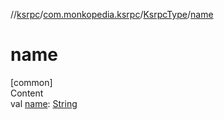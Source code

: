 //[ksrpc](../../index.md)/[com.monkopedia.ksrpc](../index.md)/[KsrpcType](index.md)/[name](name.md)



# name  
[common]  
Content  
val [name](name.md): [String](https://kotlinlang.org/api/latest/jvm/stdlib/kotlin/-string/index.html)  



